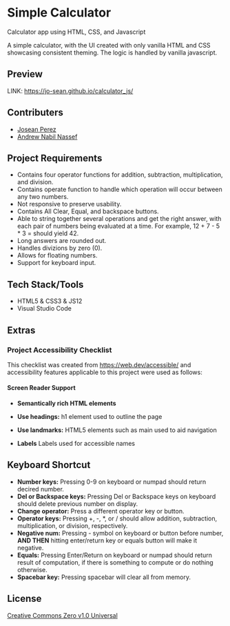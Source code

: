 # Simple Calculator
Calculator app using HTML, CSS, and Javascript

 A simple calculator, with the UI created with only vanilla HTML and CSS showcasing consistent theming. The logic is handled by vanilla javascript.

## Preview

LINK: https://jo-sean.github.io/calculator_js/

## Contributers

* [Josean Perez](https://github.com/jo-sean)
* [Andrew Nabil Nassef](https://github.com/AndrewNabil22)

## Project Requirements

* Contains four operator functions for addition, subtraction, multiplication, and division.
* Contains operate function to handle which operation will occur between any two numbers.
* Not responsive to preserve usability.
* Contains All Clear, Equal, and backspace buttons.
* Able to string together several operations and get the right answer,
with each pair of numbers being evaluated at a time. For example, 12 + 7 - 5 * 3 =
should yield 42.
* Long answers are rounded out.
* Handles divizions by zero (0).
* Allows for floating numbers.
* Support for keyboard input.

## Tech Stack/Tools

* HTML5 & CSS3 & JS12
* Visual Studio Code

## Extras

### Project Accessibility Checklist

This checklist was created from https://web.dev/accessible/ and accessibility features applicable to this project were used as follows:

#### Screen Reader Support

* **Semantically rich HTML elements**

* **Use headings:** h1 element used to outline the page

* **Use landmarks:** HTML5 elements such as main used to aid navigation

* **Labels** Labels used for accessible names 

## Keyboard Shortcut

* **Number keys:** Pressing 0-9 on keyboard or numpad should return decired number.
* **Del or Backspace keys:** Pressing Del or Backspace keys on keyboard should delete previous number on display.
* **Change operator:** Press a different operator key or button.
* **Operator keys:** Pressing +, -, *, or / should allow addition, subtraction, multiplication, or division, respectively. 
* **Negative num:** Pressing - symbol on keyboard or button before number, **AND THEN** hitting enter/return key or equals button will make it negative. 
* **Equals:** Pressing Enter/Return on keyboard or numpad should return result of computation, if there is something to compute or do nothing otherwise.
* **Spacebar key:** Pressing spacebar will clear all from memory.

## License
[Creative Commons Zero v1.0 Universal](https://choosealicense.com/licenses/cc0-1.0/)
